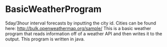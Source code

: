 # BasicWeatherProgram
5day/3hour interval forecasts by inputting the city id.
Cities can be found here: http://bulk.openweathermap.org/sample/
This is a basic weather program that reads information off of a weather API and then writes it to the output. 
This program is written in java.
